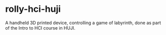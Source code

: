# rolly-hci-huji
A handheld 3D printed device, controlling a game of labyrinth, done as part of the Intro to HCI course in HUJI.
